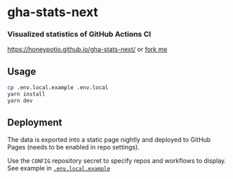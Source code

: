 # gha-stats-next

### Visualized statistics of GitHub Actions CI

https://honeypotio.github.io/gha-stats-next/ or [fork me](https://github.com/honeypotio/gha-stats-next/fork)

## Usage

```bash
cp .env.local.example .env.local
yarn install
yarn dev
```

## Deployment

The data is exported into a static page nightly and deployed to GitHub Pages (needs to be enabled in repo settings).

Use the `CONFIG` repository secret to specify repos and workflows to display. See example in [`.env.local.example`](https://github.com/honeypotio/gha-stats-next/blob/main/.env.local.example)
